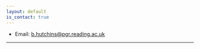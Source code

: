 ```yaml
---
layout: default
is_contact: true
---
```


* Email: [b.hutchins@pgr.reading.ac.uk](mailto:b.hutchins@pgr.reading.ac.uk)

---

